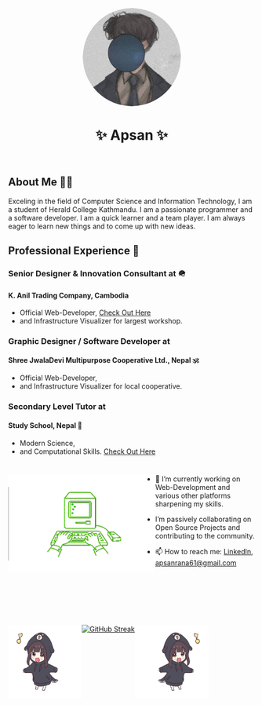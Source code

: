 <div id="me" align="center">
<img src="imgs/prfp.png" width="200" height="200" style="border-radius: 50%;">
<h1 align="center">
   ✨ Apsan ✨
</h1>
</div>
<br>

<p align="justify">
<h2>
  About Me 🧑‍💻
</h2>
    Exceling in the field of Computer Science and Information Technology, I am a student of Herald College Kathmandu. I am a passionate programmer and a software developer. I am a quick learner and a team player. I am always eager to learn new things and to come up with new ideas.
</p>

<p align= "justify">
    
## Professional Experience 🏢

###  Senior Designer & Innovation Consultant at 🪖
#### K. Anil Trading Company, Cambodia
- Official Web-Developer, [Check Out Here](https://www.kaniltrading.com.kh)
- and Infrastructure Visualizer for largest workshop.


### Graphic Designer / Software Developer at
####    Shree JwalaDevi Multipurpose Cooperative Ltd., Nepal 🕉️
- Official Web-Developer,
- and Infrastructure Visualizer for local cooperative.


### Secondary Level Tutor at
#### Study School, Nepal 🏫
- Modern Science, 
- and Computational Skills. [Check Out Here](https://maps.app.goo.gl/zXP19NftPUCmeXe7A) 

</p>

# 
<img src="imgs/typing.gif" align="left" width="300" height="200">

<p size="20px">

- 🌱 I’m currently working on Web-Development and various other platforms sharpening my skills.

-  I’m passively collaborating on Open Source Projects and contributing to the community. 

</p>


- 📫 How to reach me: [LinkedIn](https://www.linkedin.com/in/apsan/), apsanrana61@gmail.com

<br><br><br>

#

<div style="display: flex; align-items: center;">
    <img src="imgs/chibi-dancing-right.gif" width="150" height="150" align="left">
    
   [![GitHub Streak](https://streak-stats.demolab.com/?user=Apsan1&theme=blueberry-duo)](https://git.io/streak-stats)
   <img src="imgs/chibi-dancing-left.gif" width="150" height="150" align="right">
</div>


